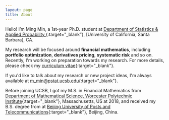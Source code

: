 ```yaml
---
layout: page
title: About
---
```


Hello! I’m Ming Min, a 1st-year Ph.D. student at [Department of Statistics & Applied Probability ](https://www.pstat.ucsb.edu){:target="_blank”}, [University of California, Santa Barbara], CA.

My research will be focused around **financial mathematics**, including **portfolio optimization**, **derivatives pricing**, **systematic risk** and so on. Recently, I'm working on preparation towards my research. For more details, please check my [curriculum vitae](shanjiang-cv.pdf){:target="_blank"}. 

If you'd like to talk about my research or new project ideas, I'm always available at [m_min@pstat.ucsb.edu](mailto:m_min@pstat.ucsb.edu){:target="_blank"}.

Before joining UCSB, I got my M.S. in Financial Mathematics from [Department of Mathematical Science, Worcester Polytechnic Institute](https://www.wpi.edu/academics/departments/mathematical-sciences){:target="_blank"}, Massachusetts, US at 2018, and received my B.S. degree from  at [Beijing University of Posts and Telecommunications](https://english.bupt.edu.cn){:target="_blank"}, Beijing, China.
